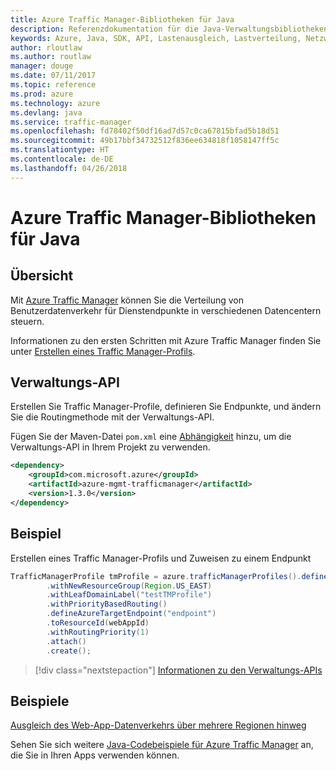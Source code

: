 ```yaml
---
title: Azure Traffic Manager-Bibliotheken für Java
description: Referenzdokumentation für die Java-Verwaltungsbibliotheken für Azure Traffic Manager
keywords: Azure, Java, SDK, API, Lastenausgleich, Lastverteilung, Netzwerk, Traffic Manager
author: rloutlaw
ms.author: routlaw
manager: douge
ms.date: 07/11/2017
ms.topic: reference
ms.prod: azure
ms.technology: azure
ms.devlang: java
ms.service: traffic-manager
ms.openlocfilehash: fd78402f50df16ad7d57c0ca67815bfad5b18d51
ms.sourcegitcommit: 49b17bbf34732512f836ee634818f1058147ff5c
ms.translationtype: HT
ms.contentlocale: de-DE
ms.lasthandoff: 04/26/2018
---
```

# <a name="azure-traffic-manager-libraries-for-java"></a>Azure Traffic Manager-Bibliotheken für Java

## <a name="overview"></a>Übersicht

Mit [Azure Traffic Manager](/azure/traffic-manager/traffic-manager-overview) können Sie die Verteilung von Benutzerdatenverkehr für Dienstendpunkte in verschiedenen Datencentern steuern.

Informationen zu den ersten Schritten mit Azure Traffic Manager finden Sie unter [Erstellen eines Traffic Manager-Profils](/azure/traffic-manager/traffic-manager-create-profile).

## <a name="management-api"></a>Verwaltungs-API

Erstellen Sie Traffic Manager-Profile, definieren Sie Endpunkte, und ändern Sie die Routingmethode mit der Verwaltungs-API. 

Fügen Sie der Maven-Datei `pom.xml` eine [Abhängigkeit](https://maven.apache.org/guides/getting-started/index.html#How_do_I_use_external_dependencies) hinzu, um die Verwaltungs-API in Ihrem Projekt zu verwenden.  

```XML
<dependency>
    <groupId>com.microsoft.azure</groupId>
    <artifactId>azure-mgmt-trafficmanager</artifactId>
    <version>1.3.0</version>
</dependency>
```   

## <a name="example"></a>Beispiel

Erstellen eines Traffic Manager-Profils und Zuweisen zu einem Endpunkt

```java
TrafficManagerProfile tmProfile = azure.trafficManagerProfiles().define("testTMProfile")
        .withNewResourceGroup(Region.US_EAST)
        .withLeafDomainLabel("testTMProfile")
        .withPriorityBasedRouting()
        .defineAzureTargetEndpoint("endpoint")
        .toResourceId(webAppId)
        .withRoutingPriority(1)
        .attach()
        .create();
```

> [!div class="nextstepaction"]
> [Informationen zu den Verwaltungs-APIs](/java/api/overview/azure/trafficmanager/management)

## <a name="samples"></a>Beispiele

[Ausgleich des Web-App-Datenverkehrs über mehrere Regionen hinweg](https://github.com/Azure-Samples/traffic-manager-java-manage-profiles)

Sehen Sie sich weitere [Java-Codebeispiele für Azure Traffic Manager](https://azure.microsoft.com/resources/samples/?platform=java&term=traffic) an, die Sie in Ihren Apps verwenden können.
